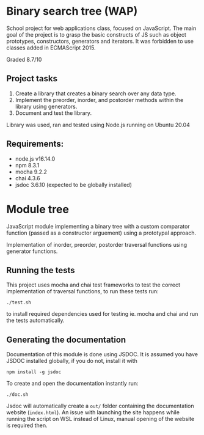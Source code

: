 # Binary search tree (WAP)
School project for web applications class, focused on JavaScript. The main goal of the project is to grasp the basic constructs of JS such as object prototypes, constructors, generators and iterators. It was forbidden to use classes added in ECMAScript 2015. 

Graded 8.7/10

## Project tasks
1. Create a library that creates a binary search over any data type.
2. Implement the preorder, inorder, and postorder methods within the library using generators.
3. Document and test the library.

Library was used, ran and tested using Node.js running on Ubuntu 20.04

## Requirements:
- node.js v16.14.0
- npm 8.3.1
- mocha 9.2.2
- chai 4.3.6
- jsdoc 3.6.10 (expected to be globally installed)

# Module tree

JavaScript module implementing a binary tree with a custom comparator function (passed as a constructor arguement) using a prototypal approach.

Implementation of inorder, preorder, postorder traversal functions using generator functions.

## Running the tests

This project uses mocha and chai test frameworks to test the correct implementation of traversal functions, to run these tests run:

```shell
./test.sh
```
to install required dependencies used for testing ie. mocha and chai and run the tests automatically.

## Generating the documentation ##

Documentation of this module is done using JSDOC. It is assumed you have JSDOC installed globally, if you do not, install it with 
```shell
npm install -g jsdoc
```

To create and open the documentation instantly run:
```shell
./doc.sh
```
Jsdoc will automatically create a ```out/``` folder containing the documentation website (```index.html```). An issue with launching the site happens while running the script on WSL instead of Linux, manual opening of the website is required then.
